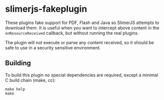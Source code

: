 # slimerjs-fakeplugin
These plugins fake support for PDF, Flash and Java so SlimerJS attempts to
download them. It is useful when you want to intercept above content in the
`onResourceReceived` callback, but without running the real plugins.

The plugin will not execute or parse any content received, so it should be safe
to use in a security sensitive environment.

## Building
To build this plugin no special dependencies are required, except a minimal C
build chain (make, cc):

```
make help
make
```
